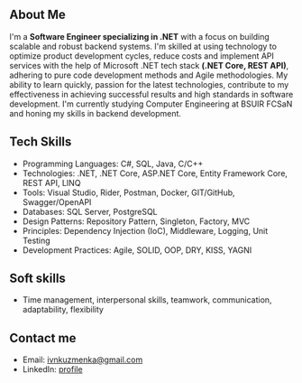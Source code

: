 ## About Me

I'm a **Software Engineer specializing in .NET** with a focus on building scalable and robust backend systems. I'm skilled at using technology to optimize product development cycles, reduce costs and implement API services with the help of Microsoft .NET tech stack <b>(.NET Core, REST API)</b>, adhering to pure code development methods and Agile methodologies. My ability to learn quickly, passion for the latest technologies, contribute to my effectiveness in achieving successful results and high standards in software development. I'm currently studying Computer Engineering at BSUIR FCSaN and honing my skills in backend development.

## Tech Skills

- Programming Languages: C#, SQL, Java, C/C++
- Technologies: .NET, .NET Core, ASP.NET Core, Entity Framework Core, REST API, LINQ
- Tools: Visual Studio, Rider, Postman, Docker, GIT/GitHub, Swagger/OpenAPI 
- Databases: SQL Server, PostgreSQL
- Design Patterns: Repository Pattern, Singleton, Factory, MVC
- Principles: Dependency Injection (IoC), Middleware, Logging, Unit Testing
- Development Practices: Agile, SOLID, OOP, DRY, KISS, YAGNI
  
## Soft skills

- Time management, interpersonal skills, teamwork, communication, adaptability, flexibility

## Contact me

- Email: [ivnkuzmenka@gmail.com](mailto:ivnkuzmenka@gmail.com)
- LinkedIn: [profile](https://www.linkedin.com/in/ivan-kuzmenka-aa7658293/)
<!--
**Justemoie/Justemoie** is a ✨ _special_ ✨ repository because its `README.md` (this file) appears on your GitHub profile.

Here are some ideas to get you started:

- 🔭 I’m currently working on ...
- 🌱 I’m currently learning ...
- 👯 I’m looking to collaborate on ...
- 🤔 I’m looking for help with ...
- 💬 Ask me about ...
- 📫 How to reach me: ...
- 😄 Pronouns: ...
- ⚡ Fun fact: ...
-->
